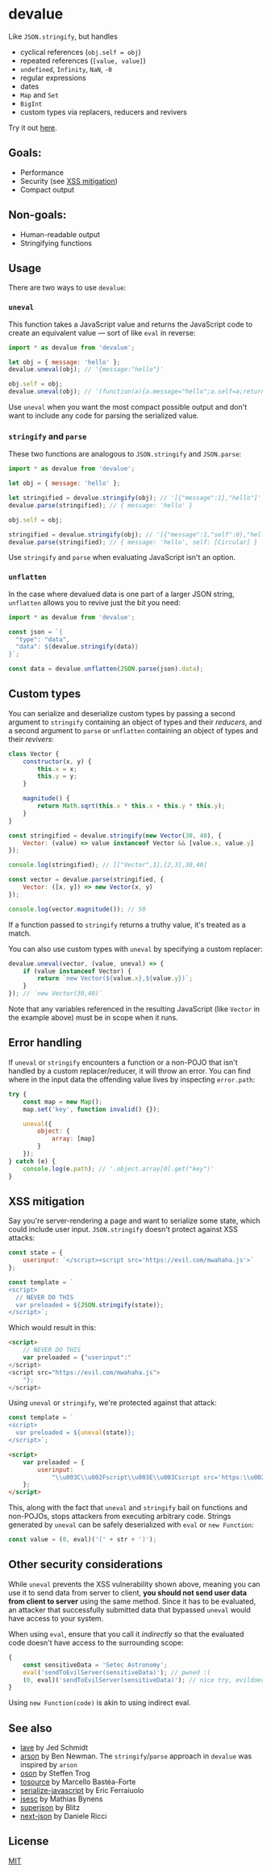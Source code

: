 # devalue

Like `JSON.stringify`, but handles

- cyclical references (`obj.self = obj`)
- repeated references (`[value, value]`)
- `undefined`, `Infinity`, `NaN`, `-0`
- regular expressions
- dates
- `Map` and `Set`
- `BigInt`
- custom types via replacers, reducers and revivers

Try it out [here](https://svelte.dev/repl/138d70def7a748ce9eda736ef1c71239?version=3.49.0).

## Goals:

- Performance
- Security (see [XSS mitigation](#xss-mitigation))
- Compact output

## Non-goals:

- Human-readable output
- Stringifying functions

## Usage

There are two ways to use `devalue`:

### `uneval`

This function takes a JavaScript value and returns the JavaScript code to create an equivalent value — sort of like `eval` in reverse:

```js
import * as devalue from 'devalue';

let obj = { message: 'hello' };
devalue.uneval(obj); // '{message:"hello"}'

obj.self = obj;
devalue.uneval(obj); // '(function(a){a.message="hello";a.self=a;return a}({}))'
```

Use `uneval` when you want the most compact possible output and don't want to include any code for parsing the serialized value.

### `stringify` and `parse`

These two functions are analogous to `JSON.stringify` and `JSON.parse`:

```js
import * as devalue from 'devalue';

let obj = { message: 'hello' };

let stringified = devalue.stringify(obj); // '[{"message":1},"hello"]'
devalue.parse(stringified); // { message: 'hello' }

obj.self = obj;

stringified = devalue.stringify(obj); // '[{"message":1,"self":0},"hello"]'
devalue.parse(stringified); // { message: 'hello', self: [Circular] }
```

Use `stringify` and `parse` when evaluating JavaScript isn't an option.

### `unflatten`

In the case where devalued data is one part of a larger JSON string, `unflatten` allows you to revive just the bit you need:

```js
import * as devalue from 'devalue';

const json = `{
  "type": "data",
  "data": ${devalue.stringify(data)}
}`;

const data = devalue.unflatten(JSON.parse(json).data);
```

## Custom types

You can serialize and deserialize custom types by passing a second argument to `stringify` containing an object of types and their _reducers_, and a second argument to `parse` or `unflatten` containing an object of types and their _revivers_:

```js
class Vector {
	constructor(x, y) {
		this.x = x;
		this.y = y;
	}

	magnitude() {
		return Math.sqrt(this.x * this.x + this.y * this.y);
	}
}

const stringified = devalue.stringify(new Vector(30, 40), {
	Vector: (value) => value instanceof Vector && [value.x, value.y]
});

console.log(stringified); // [["Vector",1],[2,3],30,40]

const vector = devalue.parse(stringified, {
	Vector: ([x, y]) => new Vector(x, y)
});

console.log(vector.magnitude()); // 50
```

If a function passed to `stringify` returns a truthy value, it's treated as a match.

You can also use custom types with `uneval` by specifying a custom replacer:

```js
devalue.uneval(vector, (value, uneval) => {
	if (value instanceof Vector) {
		return `new Vector(${value.x},${value.y})`;
	}
}); // `new Vector(30,40)`
```

Note that any variables referenced in the resulting JavaScript (like `Vector` in the example above) must be in scope when it runs.

## Error handling

If `uneval` or `stringify` encounters a function or a non-POJO that isn't handled by a custom replacer/reducer, it will throw an error. You can find where in the input data the offending value lives by inspecting `error.path`:

```js
try {
	const map = new Map();
	map.set('key', function invalid() {});

	uneval({
		object: {
			array: [map]
		}
	});
} catch (e) {
	console.log(e.path); // '.object.array[0].get("key")'
}
```

## XSS mitigation

Say you're server-rendering a page and want to serialize some state, which could include user input. `JSON.stringify` doesn't protect against XSS attacks:

```js
const state = {
	userinput: `</script><script src='https://evil.com/mwahaha.js'>`
};

const template = `
<script>
  // NEVER DO THIS
  var preloaded = ${JSON.stringify(state)};
</script>`;
```

Which would result in this:

```html
<script>
	// NEVER DO THIS
	var preloaded = {"userinput":"
</script>
<script src="https://evil.com/mwahaha.js">
	"};
</script>
```

Using `uneval` or `stringify`, we're protected against that attack:

```js
const template = `
<script>
  var preloaded = ${uneval(state)};
</script>`;
```

```html
<script>
	var preloaded = {
		userinput:
			"\\u003C\\u002Fscript\\u003E\\u003Cscript src='https:\\u002F\\u002Fevil.com\\u002Fmwahaha.js'\\u003E"
	};
</script>
```

This, along with the fact that `uneval` and `stringify` bail on functions and non-POJOs, stops attackers from executing arbitrary code. Strings generated by `uneval` can be safely deserialized with `eval` or `new Function`:

```js
const value = (0, eval)('(' + str + ')');
```

## Other security considerations

While `uneval` prevents the XSS vulnerability shown above, meaning you can use it to send data from server to client, **you should not send user data from client to server** using the same method. Since it has to be evaluated, an attacker that successfully submitted data that bypassed `uneval` would have access to your system.

When using `eval`, ensure that you call it _indirectly_ so that the evaluated code doesn't have access to the surrounding scope:

```js
{
	const sensitiveData = 'Setec Astronomy';
	eval('sendToEvilServer(sensitiveData)'); // pwned :(
	(0, eval)('sendToEvilServer(sensitiveData)'); // nice try, evildoer!
}
```

Using `new Function(code)` is akin to using indirect eval.

## See also

- [lave](https://github.com/jed/lave) by Jed Schmidt
- [arson](https://github.com/benjamn/arson) by Ben Newman. The `stringify`/`parse` approach in `devalue` was inspired by `arson`
- [oson](https://github.com/KnorpelSenf/oson) by Steffen Trog
- [tosource](https://github.com/marcello3d/node-tosource) by Marcello Bastéa-Forte
- [serialize-javascript](https://github.com/yahoo/serialize-javascript) by Eric Ferraiuolo
- [jsesc](https://github.com/mathiasbynens/jsesc) by Mathias Bynens
- [superjson](https://github.com/blitz-js/superjson) by Blitz
- [next-json](https://github.com/iccicci/next-json) by Daniele Ricci

## License

[MIT](LICENSE)
